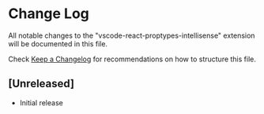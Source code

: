 # Change Log
All notable changes to the "vscode-react-proptypes-intellisense" extension will be documented in this file.

Check [Keep a Changelog](http://keepachangelog.com/) for recommendations on how to structure this file.

## [Unreleased]
- Initial release